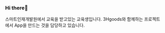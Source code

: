 ### Hi there👋
스마트인재개발원에서 교육을 받고있는 교육생입니다. 
3Hgoods와 함께하는 프로젝트에서 App을 만드는 것을 담당하고 있습니다.

<!--
**dlwns156/dlwns156** is a ✨ _special_ ✨ repository because its `README.md` (this file) appears on your GitHub profile.

Here are some ideas to get you started:

- 🔭 I’m currently working on ...
- 🌱 I’m currently learning ...
- 👯 I’m looking to collaborate on ...
- 🤔 I’m looking for help with ...
- 💬 Ask me about ...
- 📫 How to reach me: ...
- 😄 Pronouns: ...
- ⚡ Fun fact: ...
![Anurag's GitHub stats](https://github-readme-stats.vercel.app/api?username=dlwns156&show_icons=true&theme=highcontrast)
-->
